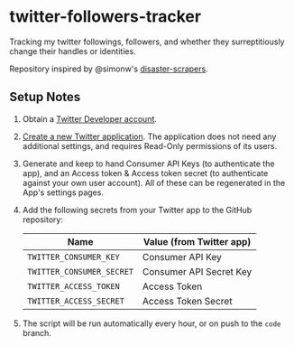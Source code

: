 # twitter-followers-tracker

Tracking my twitter followings, followers, and whether they surreptitiously change their handles or identities.

Repository inspired by @simonw's [disaster-scrapers](https://github.com/simonw/disaster-scrapers).

## Setup Notes
1. Obtain a [Twitter Developer account](https://developer.twitter.com/).
2. [Create a new Twitter application](https://developer.twitter.com/en/apps). The application does not need any
   additional settings, and requires Read-Only permissions of its users.
3. Generate and keep to hand Consumer API Keys (to authenticate the app), and an Access token & Access token secret (to
   authenticate against your own user account). All of these can be regenerated in the App's settings pages.
4. Add the following secrets from your Twitter app to the GitHub repository:

   | Name | Value (from Twitter app) |
   |------|--------------------------|
   | `TWITTER_CONSUMER_KEY` | Consumer API Key |
   | `TWITTER_CONSUMER_SECRET` | Consumer API Secret Key |
   | `TWITTER_ACCESS_TOKEN` | Access Token |
   | `TWITTER_ACCESS_SECRET` | Access Token Secret |

5. The script will be run automatically every hour, or on push to the `code` branch.
